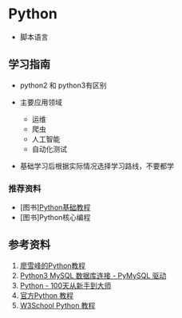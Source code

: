# Python

* 脚本语言

## 学习指南

* python2 和 python3有区别

* 主要应用领域
  * 运维
  * 爬虫
  * 人工智能
  * 自动化测试

* 基础学习后根据实际情况选择学习路线，不要都学

### 推荐资料

* [图书][Python基础教程](http://product.dangdang.com/25218035.html)
* [图书]Python核心编程

## 参考资料

1. [廖雪峰的Python教程](https://www.liaoxuefeng.com/wiki/1016959663602400)
2. [Python3 MySQL 数据库连接 - PyMySQL 驱动](https://www.runoob.com/python3/python3-mysql.html)
3. [Python - 100天从新手到大师](https://github.com/jackfrued/Python-100-Days)
4. [官方Python 教程](https://docs.python.org/zh-cn/3/tutorial/index.html)
5. [W3School Python 教程](https://www.w3school.com.cn/python/index.asp)
